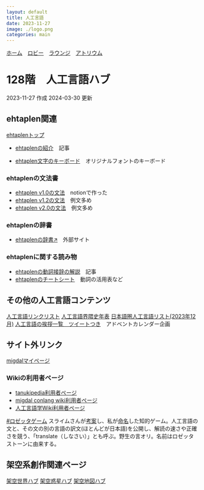 ```yaml
---
layout: default
title: 人工言語
date: 2023-11-27
image: ./logo.png
categories: main
---
```

[ホーム](./index)　[ロビー](144)　[ラウンジ](159)　[アトリウム](160)
# 128階　人工言語ハブ
2023-11-27 作成
2024-03-30 更新

## ehtaplen関連
[ehtaplenトップ](177)
- [ehtaplenの紹介](174)　記事

- [ehtaplen文字のキーボード](49.html)　オリジナルフォントのキーボード
### ehtaplenの文法書
- [ehtaplen v1.0の文法](9)　notionで作った
- [ehtaplen v1.2の文法](178)　例文多め
- [ehtaplen v2.0の文法](183)　例文多め
### ehtaplenの辞書
- [ehtaplenの辞書↗](https://zpdic.ziphil.com/dictionary/91)　外部サイト
### ehtaplenに関する読み物
- [ehtaplenの動詞接辞の解説](173)　記事
- [ehtaplenのチートシート](172)　動詞の活用表など

## その他の人工言語コンテンツ
[人工言語リンクリスト](170)
[人工言語界隈史年表](181)
[日本語圏人工言語リスト(2023年12月)](./conlangList/conlang)
[人工言語の挨拶一覧　ツイートつき](42)　アドベントカレンダー企画

## サイト外リンク

[migdalマイページ](https://migdal.jp/mikanixonable)
### Wikiの利用者ページ
- [tanukipedia利用者ページ](https://tanukipedia.miraheze.org/wiki/%E5%88%A9%E7%94%A8%E8%80%85:Mikanixonable)
- [migdal conlang wiki利用者ページ](https://migdal.miraheze.org/wiki/%E5%88%A9%E7%94%A8%E8%80%85:Mikanixonable)
- [人工言語学Wiki利用者ページ](https://wiki.conlinguistics.jp/%E5%88%A9%E7%94%A8%E8%80%85:Mikanixonable)

[#ロゼッタゲーム](https://twitter.com/search?q=%23%E3%83%AD%E3%82%BC%E3%83%83%E3%82%BF%E3%82%B2%E3%83%BC%E3%83%A0&src=typed_query&f=live)
スライムさんが[考案](https://twitter.com/slaimsan/status/895593226752581633)し、私が[命名](https://twitter.com/Mikanixonable/status/895597357575749632)した知的ゲーム。人工言語の文と、その文の別の言語の訳文(ほとんどが日本語)を公開し、解読の速さや正確さを競う、「translate（しなさい）」とも呼ぶ。野生の言オリ。名前はロゼッタストーンに由来する。

## 架空系創作関連ページ
[架空世界ハブ](166)
[架空惑星ハブ](136)
[架空地図ハブ](162)



